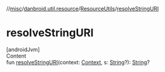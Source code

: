 //[misc](../../../index.md)/[danbroid.util.resource](../index.md)/[ResourceUtils](index.md)/[resolveStringURI](resolve-string-u-r-i.md)



# resolveStringURI  
[androidJvm]  
Content  
fun [resolveStringURI](resolve-string-u-r-i.md)(context: [Context](https://developer.android.com/reference/kotlin/android/content/Context.html), s: [String](https://kotlinlang.org/api/latest/jvm/stdlib/kotlin/-string/index.html)?): [String](https://kotlinlang.org/api/latest/jvm/stdlib/kotlin/-string/index.html)?  



